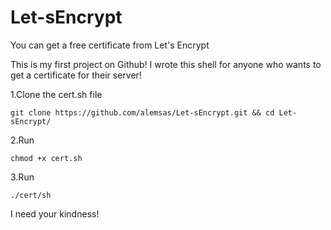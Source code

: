 # Let-sEncrypt
You can get a free certificate from Let's Encrypt

This is my first project on Github! I wrote this shell for anyone who wants to get a certificate for their server!

1.Clone the cert.sh file
```
git clone https://github.com/alemsas/Let-sEncrypt.git && cd Let-sEncrypt/
```
2.Run
```
chmod +x cert.sh
```
3.Run
```
./cert/sh
```

I need your kindness!

